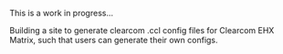 This is a work in progress...

Building a site to generate clearcom .ccl config files for Clearcom EHX Matrix, such that users can generate their own configs.
